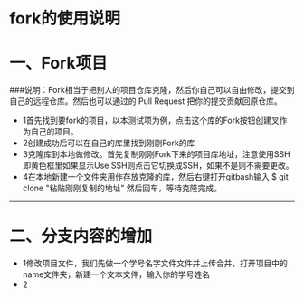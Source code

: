 fork的使用说明
===

# 一、Fork项目
###说明：Fork相当于把别人的项目仓库克隆，然后你自己可以自由修改，提交到自己的远程仓库。然后也可以通过的 Pull Request 把你的提交贡献回原仓库。

* 1首先找到要fork的项目，以本测试项为例，点击这个库的Fork按钮创建叉作为自己的项目。
* 2创建成功后可以在自己的库里找到刚刚Fork的库
* 3克隆库到本地做修改。首先复制刚刚Fork下来的项目库地址，注意使用SSH即黄色框里如果显示Use SSH则点击它切换成SSH，如果不是则不需要更改。
* 4在本地新建一个文件夹用作存放克隆的库，然后右键打开gitbash输入
	$ git clone "粘贴刚刚复制的地址"
然后回车，等待克隆完成。

---

# 二、分支内容的增加
* 1修改项目文件，我们先做一个学号名字文件文件并上传合并，打开项目中的name文件夹，新建一个文本文件，输入你的学号姓名
* 2